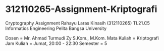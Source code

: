 # 312110265-Assignment-Kriptografi
Cryptography Assignment  Rahayu Laras Kinasih (312110265) TI.21.C5 Informatics Engineering Pelita Bangsa University 

Dosen         = Mr. Ahmad Turmudi Zy S.Kom., M.Kom.
Mata Kuliah   = Kriptografi
Jam Kuliah    = Jumat, 20:00 - 22:30
Semester      = 5
